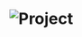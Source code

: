 # ![Project](https://github.com/Sharky0824/PM--PROJECT-PROPOSAL/assets/114407935/ddd00dad-c738-437b-a0e5-bb2e3cb61b2c)

